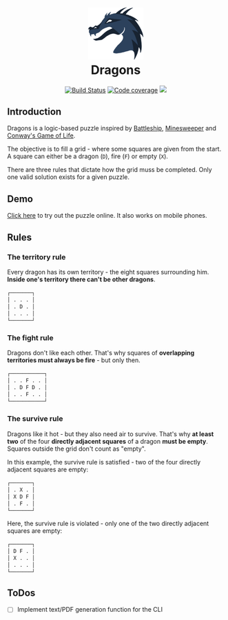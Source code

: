 <h1 align="center">
<img src="https://raw.githubusercontent.com/winkula/dragons/master/assets/logo.png" alt="Logo" width="128"/>
<br/>
Dragons
</h1>

<div align="center">

[![Build Status](https://img.shields.io/github/workflow/status/winkula/dragons/Go)](https://github.com/winkula/dragons/actions)
[![Code coverage](https://img.shields.io/codecov/c/github/winkula/dragons)](https://codecov.io/github/winkula/dragons)
![](https://img.shields.io/github/go-mod/go-version/winkula/dragons)

</div>

## Introduction

Dragons is a logic-based puzzle inspired by [Battleship](<https://en.wikipedia.org/wiki/Battleship_(puzzle)>), [Minesweeper](https://en.wikipedia.org/wiki/Microsoft_Minesweeper) and [Conway's Game of Life](https://en.wikipedia.org/wiki/Conway%27s_Game_of_Life).

The objective is to fill a grid - where some squares are given from the start. A square can either be a dragon (`D`), fire (`F`) or empty (`X`).

There are three rules that dictate how the grid muss be completed. Only one valid solution exists for a given puzzle.

## Demo

[Click here](https://dragons-puzzle.netlify.app) to try out the puzzle online. It also works on mobile phones.

## Rules

### The territory rule

Every dragon has its own territory - the eight squares surrounding him.
**Inside one's territory there can't be other dragons**.

```
┌───────┐
│ . . . │
│ . D . │
│ . . . │
└───────┘
```

### The fight rule

Dragons don't like each other. That's why squares of
**overlapping territories must always be fire** - but only then.

```
┌───────────┐
│ . . F . . │
│ . D F D . │
│ . . F . . │
└───────────┘
```

### The survive rule

Dragons like it hot - but they also need air to survive.
That's why **at least two** of the four **directly adjacent squares** of a dragon **must be empty**.
Squares outside the grid don't count as "empty".

In this example, the survive rule is satisfied - two of the four directly adjacent squares are empty:

```
┌───────┐
│ . X . │
│ X D F │
│ . F . │
└───────┘
```

Here, the survive rule is violated - only one of the two directly adjacent squares are empty:

```
┌───────┐
│ D F . │
│ X . . │
│ . . . │
└───────┘
```

## ToDos

- [ ] Implement text/PDF generation function for the CLI
